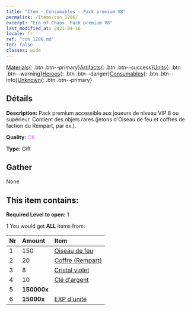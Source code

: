 ```yaml
---
title: "Item - Consumables - Pack premium V8"
permalink: /Items/con_1286/
excerpt: "Era of Chaos  Pack premium V8"
last_modified_at: 2021-04-16
locale: fr
ref: "con_1286.md"
toc: false
classes: wide
---
```

 [Materials](/fr/Items/){: .btn .btn--primary}[Artifacts](/fr/Items/Artifacts/){: .btn .btn--success}[Units](/fr/Items/Units/){: .btn .btn--warning}[Heroes](/fr/Items/Heroes/){: .btn .btn--danger}[Consumables](/fr/Items/Consumables/){: .btn .btn--info}[Unknown](/fr/Items/Unknown/){: .btn .btn--primary}

## Détails
 **Description:** Pack premium accessible aux joueurs de niveau VIP 8 ou supérieur. Contient des objets rares (jetons d'Oiseau de feu et coffres de faction du Rempart, par ex.).

 **Quality:** <span style="color: #DA70D6">OK</span>

 **Type:** Gift

## Gather

  None

## This item contains:

 **Required Level to open:** 1

 1 You would get **ALL** items  from:

  | Nr | Amount |     Item    |
  |:---|:-------|:------------|
  | 1 | 150 | [Oiseau de feu](/fr/Items/unt_268/) |  | 
  | 2 | 20 | [Coffre (Rempart)](/fr/Items/con_1270/) |  | 
  | 3 | 8 | [Cristal violet](/fr/Items/con_720/) |  | 
  | 4 | 10 | [Clé d'argent](/fr/Items/con_693/) |  | 
  | 5 |  **150000x** | <i class="fas fa-coins"/> |  | 
  | 6 |  **15000x** | [EXP d'unité](/fr/Items/con_902/) |  | 
